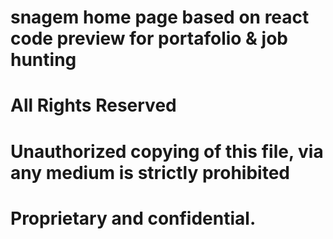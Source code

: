 # snagem home page based on react code preview for portafolio & job hunting
# All Rights Reserved
# Unauthorized copying of this file, via any medium is strictly prohibited
# Proprietary and confidential.